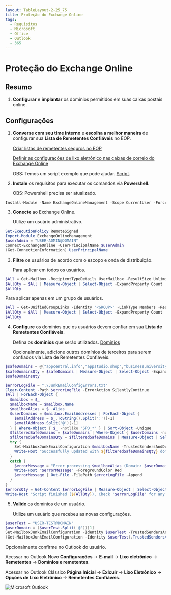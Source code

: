 ```yaml
---
layout: TableLayout-2-25_75
title: Proteção do Exchange Online
tags:
  - Requisitos
  - Microsoft
  - Office
  - Outlook
  - 365
---
```


# Proteção do Exchange Online

## Resumo

1. **Configurar** e **implantar** os domínios permitidos em suas caixas postais online.

## Configurações

1. **Converse com seu time interno** e **escolha a melhor maneira** de configurar sua **Lista de Remetentes Confiáveis** no EOP.

   [Criar listas de remetentes seguros no EOP](https://docs.microsoft.com/pt-br/microsoft-365/security/office-365-security/create-safe-sender-lists-in-office-365?view=o365-worldwide)

   [Definir as configurações de lixo eletrônico nas caixas de correio do Exchange Online](https://docs.microsoft.com/pt-br/microsoft-365/security/office-365-security/configure-junk-email-settings-on-exo-mailboxes?view=o365-worldwide)

   OBS: Temos um script exemplo que pode ajudar. [Script](https://cdn.phishx.io/test/safesenders.txt).

2. **Instale** os requisitos para executar os comandos via **Powershell**.

   OBS: Powershell precisa ser atualizado.

```powershell
Install-Module -Name ExchangeOnlineManagement -Scope CurrentUser -Force -AllowClobber -AcceptLicense
```

3. **Conecte** ao Exchange Online.

   Utilize um usuário administrativo.

```powershell
Set-ExecutionPolicy RemoteSigned
Import-Module ExchangeOnlineManagement
$userAdmin = "USER-ADMIN@DOMAIN"
Connect-ExchangeOnline -UserPrincipalName $userAdmin
(Get-ConnectionInformation).UserPrincipalName
```

3. **Filtre** os usuários de acordo com o escopo e onda de distribuição.

   Para aplicar em todos os usuários.

```powershell
$All = Get-Mailbox -RecipientTypeDetails UserMailbox -ResultSize Unlimited
$AllQty = $All | Measure-Object | Select-Object -ExpandProperty Count
$AllQty
```

Para aplicar apenas em um grupo de usuários.

```powershell
$All = Get-UnifiedGroupLinks -Identity '<GROUP>' -LinkType Members -ResultSize Unlimited
$AllQty = $All | Measure-Object | Select-Object -ExpandProperty Count
$AllQty
```

4. **Configure** os domínios que os usuários devem confiar em sua **Lista de Remetentes Confiáveis**.

   Defina os **domínios** que serão utilizados. [Domínios](../domains.html#separada-por-espacos)

   Opcionalmente, adicione outros domínios de terceiros para serem confiados via Lista de Remetentes Confiáveis.

```powershell
$safeDomains = @("appcentral.info","appstudio.shop","businessuniversity.tech","cloudacademy.live","cloudconnect.cfd","dealsnews.club","deviceguard.pro","digitaleducation.digital","festivalnews.online","infoportal.live","linkdata.live","mailvault.site","marketonline.one","microlearning.academy","peoplex.io","phishing.com.br","phishx.com","phishx.com.br","phishx.io","privacynow.click","proopportunity.one","securedevice.site","securetech.lat","securityapp.cloud","smartdevice.live","technews.rest","trainingportal.me","varejoonline.club","webportal.one")
$safeDomainsQty = $safeDomains | Measure-Object | Select-Object -ExpandProperty Count
$safeDomainsQty

$errorLogFile = ".\JunkEmailConfigErrors.txt"
Clear-Content -Path $errorLogFile -ErrorAction SilentlyContinue
$All | ForEach-Object {
  $mailbox = $_
  $mailboxName = $mailbox.Name
  $mailboxAlias = $_.Alias
  $userDomains = $mailbox.EmailAddresses | ForEach-Object {
    $emailAddress = $_.ToString().Split(':')[-1]
    $emailAddress.Split('@')[-1]
  } | Where-Object { $_ -notlike "SPO_*" } | Sort-Object -Unique
  $filteredSafeDomains = $safeDomains | Where-Object { $userDomains -notcontains $_ }
  $filteredSafeDomainsQty = $filteredSafeDomains | Measure-Object | Select-Object -ExpandProperty Count
  try {
    Set-MailboxJunkEmailConfiguration $mailboxName -TrustedSendersAndDomains @{Add=$filteredSafeDomains} -ErrorAction Stop
    Write-Host "Successfully updated with ${filteredSafeDomainsQty} domains in junk email configuration for ${mailboxAlias}."
  }
  catch {
    $errorMessage = "Error processing $mailboxAlias (Domain: $userDomains): $($_.Exception.Message)"
    Write-Host "$errorMessage" -ForegroundColor Red
    $errorMessage | Out-File -FilePath $errorLogFile -Append
  }
}
$errorsQty = Get-Content $errorLogFile | Measure-Object | Select-Object -ExpandProperty Count
Write-Host "Script finished (${AllQty}). Check '$errorLogFile' for any errors (${errorsQty})."
```

5. **Valide** os domínios de um usuário.

   Utilize um usuário que recebeu as novas configurações.

```powershell
$userTest = "USER-TEST@DOMAIN"
$userDomain = ($userTest.Split('@'))[1]
Set-MailboxJunkEmailConfiguration -Identity $userTest -TrustedSendersAndDomains @{Add=$userDomain}
(Get-MailboxJunkEmailConfiguration -Identity $userTest).TrustedSendersAndDomains | ConvertTo-Json
```

Opcionalmente confirme no Outlook do usuário.

Acessar no Outlook Novo **Configurações** -> **E-mail** -> **Lixo eletrônico** -> **Remetentes** -> **Domínios e remetentes**.

Acessar no Outlook Clássico **Página Inicial** -> **Exlcuir** -> **Lixo Eletrônico** -> **Opções de Lixo Eletrônico** -> **Remetentes Confiáveis**.

![Microsoft Outlook](https://cdn.phishx.io/phishx-docs/images/phishx_settings_docs_safe_senders_list_03.jpg)
